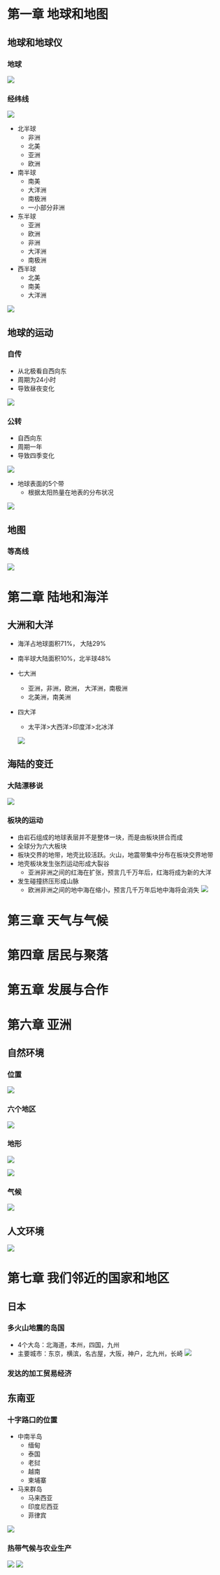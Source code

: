 # 第一章 地球和地图
## 地球和地球仪
### 地球
![](2019-11-23-17-13-34.png)

### 经纬线
![](2019-11-23-17-14-41.png)
- 北半球
    - 非洲
    - 北美
    - 亚洲
    - 欧洲
- 南半球
    - 南美
    - 大洋洲
    - 南极洲
    - 一小部分非洲
- 东半球
    - 亚洲
    - 欧洲
    - 非洲
    - 大洋洲
    - 南极洲
- 西半球
    - 北美
    - 南美
    - 大洋洲

![](2019-11-23-17-15-26.png)

## 地球的运动
### 自传
- 从北极看自西向东
- 周期为24小时
- 导致昼夜变化

![](2019-11-23-17-28-42.png)
### 公转
- 自西向东
- 周期一年
- 导致四季变化

![](2019-11-23-17-30-29.png)
- 地球表面的5个带
    - 根据太阳热量在地表的分布状况

![](2019-11-23-17-33-05.png)

## 地图
### 等高线
![](2019-11-23-17-47-33.png)

# 第二章 陆地和海洋
## 大洲和大洋
- 海洋占地球面积71%， 大陆29%
- 南半球大陆面积10%，北半球48%
- 七大洲
    - 亚洲，非洲，欧洲， 大洋洲，南极洲
    - 北美洲，南美洲
- 四大洋
    - 太平洋>大西洋>印度洋>北冰洋

    ![](2019-11-23-18-12-00.png)

## 海陆的变迁
### 大陆漂移说
![](2019-11-23-23-08-53.png)

### 板块的运动
- 由岩石组成的地球表层并不是整体一块，而是由板块拼合而成
- 全球分为六大板块
- 板块交界的地带，地壳比较活跃。火山，地震带集中分布在板块交界地带
- 地壳板块发生张烈运动形成大裂谷
    - 亚洲非洲之间的红海在扩张，预言几千万年后，红海将成为新的大洋
- 发生碰撞挤压形成山脉
    - 欧洲非洲之间的地中海在缩小，预言几千万年后地中海将会消失
![](2019-11-23-23-13-48.png)

# 第三章 天气与气候

# 第四章 居民与聚落

# 第五章 发展与合作

# 第六章 亚洲
## 自然环境
### 位置
![](2019-11-25-21-48-53.png)
### 六个地区
![](2019-11-25-21-49-56.png)
### 地形
![](2019-11-25-21-54-50.png)

![](2019-11-25-21-55-40.png)
### 气候
![](2019-11-25-21-57-06.png)

## 人文环境
![](2019-11-25-22-04-20.png)

# 第七章 我们邻近的国家和地区
## 日本
### 多火山地震的岛国
- 4个大岛：北海道，本州，四国，九州
- 主要城市：东京，横滨，名古屋，大阪，神户，北九州，长崎
![](2019-11-25-22-20-27.png)

### 发达的加工贸易经济
## 东南亚
### 十字路口的位置
- 中南半岛
    - 缅甸
    - 泰国
    - 老挝
    - 越南
    - 柬埔寨
- 马来群岛
    - 马来西亚
    - 印度尼西亚
    - 菲律宾

![](2019-11-25-22-32-29.png)
### 热带气候与农业生产
![](2019-11-25-22-34-59.png)
![](2019-11-25-22-35-32.png)